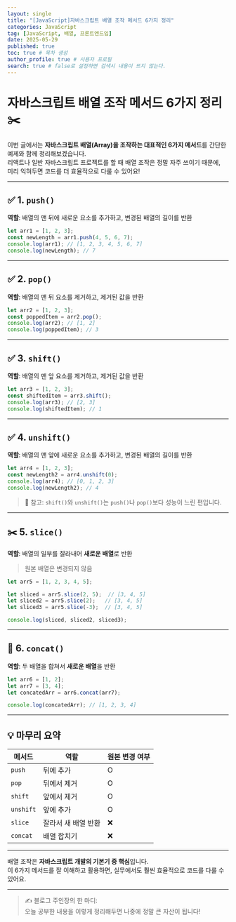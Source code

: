 ```yaml
---
layout: single
title: "[JavaScript]자바스크립트 배열 조작 메서드 6가지 정리"
categories: JavaScript
tag: [JavaScript, 배열, 프론트엔드입]
date: 2025-05-29
published: true
toc: true # 목차 생성
author_profile: true # 사용자 프로필
search: true # false로 설정하면 검색시 내용이 뜨지 않는다.
---
```


# 자바스크립트 배열 조작 메서드 6가지 정리 ✂️

이번 글에서는 **자바스크립트 배열(Array)을 조작하는 대표적인 6가지 메서드**를 간단한 예제와 함께 정리해보겠습니다.  
리액트나 일반 자바스크립트 프로젝트를 할 때 배열 조작은 정말 자주 쓰이기 때문에,  
미리 익혀두면 코드를 더 효율적으로 다룰 수 있어요!

---

## ✅ 1. `push()`

**역할**: 배열의 맨 뒤에 새로운 요소를 추가하고, 변경된 배열의 길이를 반환  
```js
let arr1 = [1, 2, 3];
const newLength = arr1.push(4, 5, 6, 7); 
console.log(arr1); // [1, 2, 3, 4, 5, 6, 7]
console.log(newLength); // 7
```

---

## ✅ 2. `pop()`

**역할**: 배열의 맨 뒤 요소를 제거하고, 제거된 값을 반환  
```js
let arr2 = [1, 2, 3];
const poppedItem = arr2.pop();
console.log(arr2); // [1, 2]
console.log(poppedItem); // 3
```

---

## ✅ 3. `shift()`

**역할**: 배열의 맨 앞 요소를 제거하고, 제거된 값을 반환  
```js
let arr3 = [1, 2, 3];
const shiftedItem = arr3.shift();
console.log(arr3); // [2, 3]
console.log(shiftedItem); // 1
```

---

## ✅ 4. `unshift()`

**역할**: 배열의 맨 앞에 새로운 요소를 추가하고, 변경된 배열의 길이를 반환  
```js
let arr4 = [1, 2, 3];
const newLength2 = arr4.unshift(0);
console.log(arr4); // [0, 1, 2, 3]
console.log(newLength2); // 4
```

> 📌 참고: `shift()`와 `unshift()`는 `push()`나 `pop()`보다 성능이 느린 편입니다.

---

## ✂️ 5. `slice()`

**역할**: 배열의 일부를 잘라내어 **새로운 배열**로 반환  
> 원본 배열은 변경되지 않음  

```js
let arr5 = [1, 2, 3, 4, 5];

let sliced = arr5.slice(2, 5);  // [3, 4, 5]
let sliced2 = arr5.slice(2);   // [3, 4, 5]
let sliced3 = arr5.slice(-3);  // [3, 4, 5]

console.log(sliced, sliced2, sliced3);
```

---

## 🔗 6. `concat()`

**역할**: 두 배열을 합쳐서 **새로운 배열**을 반환  
```js
let arr6 = [1, 2];
let arr7 = [3, 4];
let concatedArr = arr6.concat(arr7);

console.log(concatedArr); // [1, 2, 3, 4]
```

---

## 💡 마무리 요약

| 메서드 | 역할 | 원본 변경 여부 |
|--------|------|----------------|
| `push` | 뒤에 추가 | O |
| `pop` | 뒤에서 제거 | O |
| `shift` | 앞에서 제거 | O |
| `unshift` | 앞에 추가 | O |
| `slice` | 잘라서 새 배열 반환 | ❌ |
| `concat` | 배열 합치기 | ❌ |

---

배열 조작은 **자바스크립트 개발의 기본기 중 핵심**입니다.  
이 6가지 메서드를 잘 이해하고 활용하면, 실무에서도 훨씬 효율적으로 코드를 다룰 수 있어요.

---

> ✍️ 블로그 주인장의 한 마디:  
> 오늘 공부한 내용을 이렇게 정리해두면 나중에 정말 큰 자산이 됩니다!  
